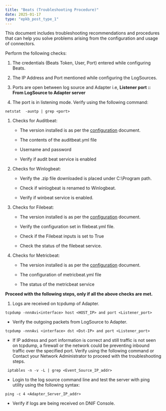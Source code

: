```yaml
---
title: "Beats (Troubleshooting Procedure)"
date: 2025-01-17
type: "epkb_post_type_1"
---
```


This document includes troubleshooting recommendations and procedures that can help you solve problems arising from the configuration and usage of connectors.

Perform the following checks:

1. The credentials (Beats Token, User, Port) entered while configuring Beats.

3. The IP Address and Port mentioned while configuring the LogSources.

5. Ports are open between log source and Adapter i.e, **Listener port :: From LogSource to Adapter server**

7. The port is in listening mode. Verify using the following command:

```
netstat  -auntp | grep <port>
```

1. Checks for Auditbeat:
    - The version installed is as per the [configuration](https://dnif.it/kb/connectors/supported-connectors/beats/) document.
    
    - The contents of the auditbeat.yml file
    
    - Username and password
    
    - Verify if audit beat service is enabled

3. Checks for Winlogbeat:
    - Verify the .zip file downloaded is placed under C:\\Program path.
    
    - Check if winlogbeat is renamed to Winlogbeat.
    
    - Verify if winbeat service is enabled.

5. Checks for Filebeat:
    - The version installed is as per the [configuration](https://dnif.it/kb/connectors/supported-connectors/beats/) document.
    
    - Verify the configuration set in filebeat.yml file.
    
    - Check if the Filebeat inputs is set to True
    
    - Check the status of the filebeat service.

7. Checks for Metricbeat:
    - The version installed is as per the [configuration](https://dnif.it/kb/connectors/supported-connectors/beats/) document.
    
    - The configuration of metricbeat.yml file
    
    - The status of the metricbeat service

**Proceed with the following steps, only if all the above checks are met.**

1. Logs are received on tcpdump of Adapter.

```
tcpdump -nnnAvi<interface> host <HOST_IP> and port <Listener_port>
```

- Verify the outgoing packets from LogSource to Adapter.

```
tcpdump -nnnAvi <interface> dst <Dst-IP> and port <Listener_port>
```

- If IP address and port information is correct and still traffic is not seen on tcpdump, a firewall or the network could be preventing inbound traffic over the specified port. Verify using the following command or Contact your Network Administrator to proceed with the troubleshooting steps.

```
 iptables -n -v -L | grep <Event_Source_IP_addr>
```

- Login to the log source command line and test the server with ping utility using the following syntax:

```
ping -c 4 <Adapter_Server_IP_addr>
```

- Verify if logs are being received on DNIF Console.
